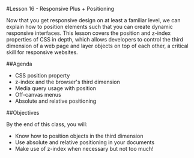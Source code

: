 #Lesson 16 - Responsive Plus + Positioning

Now that you get responsive design on at least a familiar level, we can explain how to position elements such that you can create dynamic responsive interfaces. This lesson covers the position and z-index properties of CSS in depth, which allows developers to control the third dimension of a web page and layer objects on top of each other, a critical skill for responsive websites.

##Agenda

*	CSS position property
* z-index and the browser's third dimension
* Media query usage with position
* Off-canvas menus
* Absolute and relative positioning

##Objectives

By the end of this class, you will:

* Know how to position objects in the third dimension
* Use absolute and relative positioning in your documents
* Make use of z-index when necessary but not too much!
